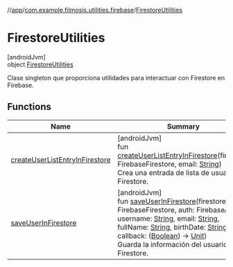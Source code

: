 //[app](../../../index.md)/[com.example.filmosis.utilities.firebase](../index.md)/[FirestoreUtilities](index.md)

# FirestoreUtilities

[androidJvm]\
object [FirestoreUtilities](index.md)

Clase singleton que proporciona utilidades para interactuar con Firestore en Firebase.

## Functions

| Name | Summary |
|---|---|
| [createUserListEntryInFirestore](create-user-list-entry-in-firestore.md) | [androidJvm]<br>fun [createUserListEntryInFirestore](create-user-list-entry-in-firestore.md)(firestore: FirebaseFirestore, email: [String](https://kotlinlang.org/api/latest/jvm/stdlib/kotlin/-string/index.html))<br>Crea una entrada de lista de usuario en Firestore. |
| [saveUserInFirestore](save-user-in-firestore.md) | [androidJvm]<br>fun [saveUserInFirestore](save-user-in-firestore.md)(firestore: FirebaseFirestore, auth: FirebaseAuth, username: [String](https://kotlinlang.org/api/latest/jvm/stdlib/kotlin/-string/index.html), email: [String](https://kotlinlang.org/api/latest/jvm/stdlib/kotlin/-string/index.html), fullName: [String](https://kotlinlang.org/api/latest/jvm/stdlib/kotlin/-string/index.html), birthDate: [String](https://kotlinlang.org/api/latest/jvm/stdlib/kotlin/-string/index.html), callback: ([Boolean](https://kotlinlang.org/api/latest/jvm/stdlib/kotlin/-boolean/index.html)) -&gt; [Unit](https://kotlinlang.org/api/latest/jvm/stdlib/kotlin/-unit/index.html))<br>Guarda la información del usuario en Firestore. |
